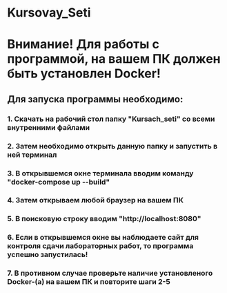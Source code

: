 # Kursovay_Seti
# Внимание! Для работы с программой, на вашем ПК должен быть установлен Docker! #


## Для запуска программы необходимо: ##

### 1. Скачать на рабочий стол папку "Kursach_seti" со всеми внутренними файлами ###

### 2. Затем необходимо открыть данную папку и запустить в ней терминал ###

### 3. В открывшемся окне терминала вводим команду "docker-compose up --build" ###

### 4. Затем открываем любой браузер на вашем ПК ###

### 5. В поисковую строку вводим "http://localhost:8080" ###

### 6. Если в открывшемся окне вы наблюдаете сайт для контроля сдачи лабораторных работ, то программа успешно запустилась! ###

### 7. В противном случае проверьте наличие установленого Docker-(а) на вашем ПК и повторите шаги 2-5 ###
